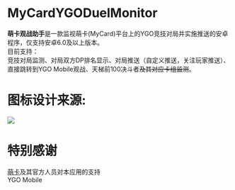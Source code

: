 # MyCardYGODuelMonitor
<b>萌卡观战助手</b>是一款监视萌卡(MyCard)平台上的YGO竞技对局并实施推送的安卓程序，仅支持安卓6.0及以上版本。<br/>
目前支持：<br>竞技对局监测、对局双方DP排名显示、对局推送（自定义推送，关注玩家推送）、直接跳转到YGO Mobile观战、天梯前100决斗者<del>及其对应卡组监测</del>。<br/>
# 图标设计来源:<br/>
<img src="https://p.ocgsoft.cn/97.jpg" /> <br/>
# 特别感谢
<a href="https://mycard.moe">萌卡</a>及其官方人员对本应用的支持<br/>
YGO Mobile
